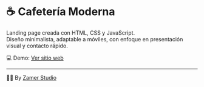 # ☕ Cafetería Moderna  
Landing page creada con HTML, CSS y JavaScript.  
Diseño minimalista, adaptable a móviles, con enfoque en presentación visual y contacto rápido.

💻 Demo: [Ver sitio web](https://luna-brew.netlify.app/)

---

👨‍💻 By [Zamer Studio](https://instagram.com/zamerstudio)
